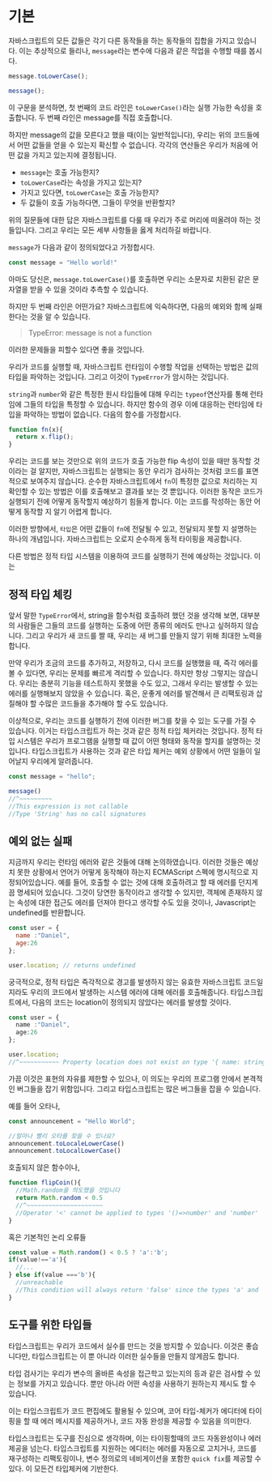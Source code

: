 # 기본

자바스크립트의 모든 값들은 각기 다른 동작들을 하는 동작들의 집합을 가지고 있습니다. 이는 추상적으로 들리나, `message`라는 변수에 다음과 같은 작업을 수행할 때를 봅시다.

```javascript
message.toLowerCase();

message();
```
이 구문을 분석하면, 첫 번째의 코드 라인은 `toLowerCase()`라는 실행 가능한 속성을 호출합니다. 두 번째 라인은 message를 직접 호출합니다.

하지만 message의 값을 모른다고 했을 때(이는 일반적입니다), 우리는 위의 코드들에서 어떤 값들을 얻을 수 있는지 확신할 수 없습니다. 각각의 연산들은 우리가 처음에 어떤 값을 가지고 있는지에 결정됩니다.

- `message`는 호출 가능한지?
- `toLowerCase`라는 속성을 가지고 있는지?
- 가지고 있다면, `toLowerCase`는 호출 가능한지?
- 두 값들이 호출 가능하다면, 그들이 무엇을 반환할지?

위의 질문들에 대한 답은 자바스크립트를 다룰 때 우리가 주로 머리에 떠올려야 하는 것들입니다. 그리고 우리는 모든 세부 사항들을 옳게 처리하길 바랍니다.

`message`가 다음과 같이 정의되었다고 가정합시다.

```javascript
const message = "Hello world!"
```

아마도 당신은, `message.toLowerCase()`를 호출하면 우리는 소문자로 치환된 같은 문자열을 받을 수 있을 것이라 추측할 수 있습니다.

하지만 두 번째 라인은 어떤가요? 자바스크립트에 익숙하다면, 다음의 예외와 함께 실패한다는 것을 알 수 있습니다.

> TypeError: message is not a function

이러한 문제들을 피할수 있다면 좋을 것입니다.

우리가 코드를 실행할 때, 자바스크립트 런타임이 수행할 작업을 선택하는 방법은 값의 타입을 파악하는 것입니다. 그리고 이것이 `TypeError`가 암시하는 것입니다.

`string`과 `number`와 같은 특정한 원시 타입들에 대해 우리는 `typeof`연산자를 통해 런타임에 그들의 타입을 특정할 수 있습니다. 하지만 함수의 경우 이에 대응하는 런타임에 타입을 파악하는 방법이 없습니다. 다음의 함수를 가정합시다.


```javascript
function fn(x){
  return x.flip();
}
```

우리는 코드를 보는 것만으로 위의 코드가 호출 가능한 flip 속성이 있을 때만 동작할 것이라는 걸 알지만, 자바스크립트는 실행되는 동안 우리가 검사하는 것처럼 코드를 표면적으로 보여주지 않습니다. 순수한 자바스크립트에서 `fn`이 특정한 값으로 처리하는 지 확인할 수 있는 방법은 이를 호출해보고 결과를 보는 것 뿐입니다.
이러한 동작은 코드가 실행되기 전에 어떻게 동작할지 예상하기 힘들게 합니다. 이는 코드를 작성하는 동안 어떻게 동작할 지 알기 어렵게 합니다.

이러한 방향에서, `타입`은 어떤 값들이 `fn`에 전달될 수 있고, 전달되지 못할 지 설명하는 하나의 개념입니다. 자바스크립트는 오로지 순수하게 동적 타이핑을 제공합니다.

다른 방법은 정적 타입 시스템을 이용하여 코드를 실행하기 전에 예상하는 것입니다. 이는

## 정적 타입 체킹

앞서 말한 `TypeError`에서, string을 함수처럼 호출하려 했던 것을 생각해 보면, 대부분의 사람들은 그들의 코드를 실행하는 도중에 어떤 종류의 에러도 만나고 싶허하지 않습니다. 그리고 우리가 새 코드를 짤 때, 우리는 새 버그를 만들지 않기 위해 최대한 노력을 합니다.

만약 우리가 조금의 코드를 추가하고, 저장하고, 다시 코드를 실행했을 때, 즉각 에러를 볼 수 있다면, 우리는 문제를 빠르게 격리할 수 있습니다. 하지만 항상 그렇지는 않습니다. 우리는 충분히 기능을 테스트하지 못했을 수도 있고, 그래서 우리는 발생할 수 있는 에러를 실행해보지 않았을 수 있습니다. 혹은, 운좋게 에러를 발견해서 큰 리팩토링과 삽질해야 할 수많은 코드들을 추가해야 할 수도 있습니다.

이상적으로, 우리는 코드를 실행하기 전에 이러한 버그를 찾을 수 있는 도구를 가질 수 있습니다. 이거는 타입스크립트가 하는 것과 같은 정적 타입 체커라는 것입니다. 정적 타입 시스템은 우리가 프로그램을 실행할 때 값이 어떤 형태와 동작을 할지를 설명하는 것입니다. 타입스크립트가 사용하는 것과 같은 타입 체커는 예외 상황에서 어떤 일들이 일어날지 우리에게 알려줍니다.

```typescript
const message = "hello";

message()
//^~~~~~~~~~
//This expression is not callable
//Type 'String' has no call signatures
```

## 예외 없는 실패

지금까지 우리는 런타임 에러와 같은 것들에 대해 논의하였습니다. 이러한 것들은 예상치 못한 상황에서 언어가 어떻게 동작해야 하는지 ECMAScript 스펙에 명시적으로 지정되어있습니다. 예를 들어, 호출할 수 없는 것에 대해 호출하려고 할 때 에러를 던지게끔 명세되어 있습니다. 그것이 당연한 동작이라고 생각할 수 있지만, 객체에 존재하지 않는 속성에 대한 접근도 에러를 던져야 한다고 생각할 수도 있을 것이나, Javascript는 undefined를 반환합니다.

```javascript
const user = {
  name :"Daniel",
  age:26
};

user.location; // returns undefined
```

궁극적으로, 정적 타입은 즉각적으로 경고를 발생하지 않는 유효한 자바스크립트 코드일지라도 우리의 코드에서 발생하는 시스템 에러에 대해 에러를 호출해줍니다. 타입스크립트에서, 다음의 코드는 location이 정의되지 않았다는 에러를 발생할 것이다.

```typescript
const user = {
  name :"Daniel",
  age:26
};

user.location;
//^~~~~~~~~~~~ Property location does not exist on type '{ name: string; age:number; }'
```

가끔 이것은 표현의 자유를 제한할 수 있으나, 이 의도는 우리의 프로그램 안에서 본격적인 버그들을 잡기 위함입니다. 그리고 타입스크립트는 많은 버그들을 잡을 수 있습니다.

예를 들어 오타나,

```typescript
const announcement = "Hello World";

//얼마나 빨리 오타를 찾을 수 있나요?
announcement.toLocaleLowerCase()
announcement.toLocalLowerCase()
```

호출되지 않은 함수이나,

```typescript
function flipCoin(){
  //Math.random을 의도했을 것입니다
  return Math.random < 0.5
  //^~~~~~~~~~~~~~~~~~~~~~
  //Operator '<' cannot be applied to types '()=>number' and 'number'
}
```

혹은 기본적인 논리 오류들

```typescript
const value = Math.random() < 0.5 ? 'a':'b';
if(value!=='a'){
  //...
} else if(value ==='b'){
  //unreachable
  //This condition will always return 'false' since the types 'a' and 'b' have no overlap
}
```

## 도구를 위한 타입들

타입스크립트는 우리가 코드에서 실수를 만드는 것을 방지할 수 있습니다. 이것은 좋습니다만, 타입스크립트는 이 뿐 아니라 이러한 실수들을 만들지 않게끔도 합니다.

타입 검사기는 우리가 변수의 올바른 속성을 접근학고 있는지의 등과 같은 검사할 수 있는 정보를 가지고 있습니다. 뿐만 아니라 어떤 속성을 사용하기 원하는지 제시도 할 수 있습니다.

이는 타입스크립트가 코드 편집에도 활용될 수 있으며, 코어 타입-체커가 에디터에 타이핑을 할 때 에러 메시지를 제공하거나, 코드 자동 완성을 제공할 수 있음을 의미한다. 

타입스크립트는 도구를 진심으로 생각하며, 이는 타이핑할때의 코드 자동완성이나 에러 제공을 넘는다. 타입스크립트를 지원하는 에디터는 에러를 자동으로 고치거나, 코드를 재구성하는 리팩토링이나, 변수 정의로의 네비게이션을 포함한 `quick fix`를 제공할 수 있다. 이 모든건 타입체커에 기반한다.